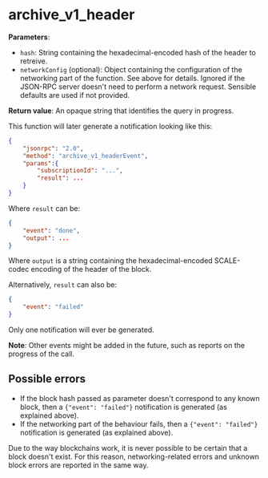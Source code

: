 # archive_v1_header

**Parameters**:

- `hash`: String containing the hexadecimal-encoded hash of the header to retreive.
- `networkConfig` (optional): Object containing the configuration of the networking part of the function. See above for details. Ignored if the JSON-RPC server doesn't need to perform a network request. Sensible defaults are used if not provided.

**Return value**: An opaque string that identifies the query in progress.

This function will later generate a notification looking like this:

```json
{
    "jsonrpc": "2.0",
    "method": "archive_v1_headerEvent",
    "params":{
        "subscriptionId": "...",
        "result": ...
    }
}
```

Where `result` can be:

```json
{
    "event": "done",
    "output": ...
}
```

Where `output` is a string containing the hexadecimal-encoded SCALE-codec encoding of the header of the block.

Alternatively, `result` can also be:

```json
{
    "event": "failed"
}
```

Only one notification will ever be generated.

**Note**: Other events might be added in the future, such as reports on the progress of the call.

## Possible errors

- If the block hash passed as parameter doesn't correspond to any known block, then a `{"event": "failed"}` notification is generated (as explained above).
- If the networking part of the behaviour fails, then a `{"event": "failed"}` notification is generated (as explained above).

Due to the way blockchains work, it is never possible to be certain that a block doesn't exist. For this reason, networking-related errors and unknown block errors are reported in the same way.

